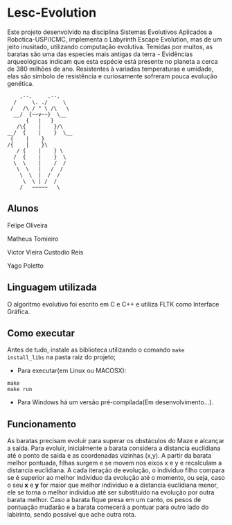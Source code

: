 # Lesc-Evolution
Este projeto desenvolvido na disciplina Sistemas Evolutivos Aplicados a Robotica-USP/ICMC, implementa o Labyrinth Escape Evolution, mas de um jeito inusitado, utilizando computação evolutiva. Temidas por muitos, as baratas são uma das especies mais antigas da terra - Evidências arqueológicas indicam que esta espécie está presente no planeta a cerca de 380 milhões de ano. Resistentes à variadas temperaturas e umidade, elas são simbolo de resistência e curiosamente sofreram pouca evolução genética. 


        ,--.     .--. 														  
      /     \. ./     \ 												        
     /   /\ / " \ /\   \												       
      __/  {~~v~~}  \__  												        
          {   |   }													                
       /\{    |    }/\													                         
    __/  {    |    }  \__
	 {    |    }	
	/{    |    }\	
       / {    |    } \	
      /  {    |    }  \
      \  \    |    /  /	 	
       \  \   |   /  /
        \  \  |  /  /    								
         \  \ | /  /   														   
        /   ~~~~~   \														  

## Alunos
Felipe Oliveira

Matheus Tomieiro

Victor Vieira Custodio Reis

Yago Poletto

## Linguagem utilizada

 O algoritmo evolutivo foi escrito em C e C++ e utiliza FLTK como Interface Gráfica.

 ## Como executar
 Antes de tudo, instale as biblioteca utilizando o comando <code>make install_libs</code> na pasta raiz do projeto;
 
 - Para executar(em Linux ou MACOSX):
 ```shell
make
make run
 ```
 - Para Windows há um versão pré-compilada(Em desenvolvimento...).
 
## Funcionamento
As baratas precisam evoluir para superar os obstáculos do Maze e alcançar a saída. Para evoluir, inicialmente a barata considera a distancia euclídiana até o ponto de saída e as coordenadas vizinhas (x,y). A partir da barata melhor pontuada, filhas surgem e se movem nos eixos x e y e recalculam a distancia euclidiana. A cada iteração de evolução, o individuo filho compara se é superior ao melhor individuo da evolução até o momento, ou seja, caso o seu **x** e **y** for maior que melhor individuo e a distancia euclidiana menor, ele se torna o melhor individuo até ser substituído na evolução por outra barata melhor. Caso a barata fique presa em um canto, os pesos de pontuação mudarão e a barata comecerá a pontuar para outro lado do labirinto, sendo possível que ache outra rota.
